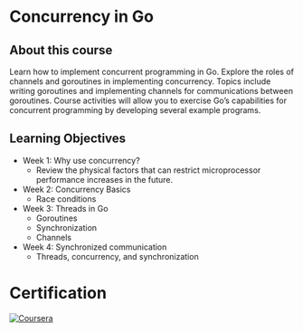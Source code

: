 # Concurrency in Go

## About this course

Learn how to implement concurrent programming in Go.
Explore the roles of channels and goroutines in implementing concurrency.
Topics include writing goroutines and implementing channels for communications between goroutines.
Course activities will allow you to exercise Go’s capabilities for concurrent programming by developing several
example programs.

## Learning Objectives

* Week 1: Why use concurrency?
  * Review the physical factors that can restrict microprocessor performance increases in the future.
* Week 2: Concurrency Basics
  * Race conditions
* Week 3: Threads in Go
  * Goroutines
  * Synchronization
  * Channels
* Week 4: Synchronized communication
  * Threads, concurrency, and synchronization

# Certification
    
[![Coursera](https://s3.amazonaws.com/coursera_assets/meta_images/generated/CERTIFICATE_LANDING_PAGE/CERTIFICATE_LANDING_PAGE~MXLYYEA3N6WB/CERTIFICATE_LANDING_PAGE~MXLYYEA3N6WB.jpeg)](https://coursera.org/verify/MXLYYEA3N6WB)